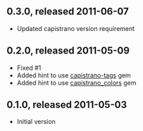 ## 0.3.0, released 2011-06-07

* Updated capistrano version requirement

 ## 0.2.0, released 2011-05-09

* Fixed #1
* Added hint to use [capistrano-tags](https://github.com/fabn/capistrano-tags) gem
* Added hint to use [capistrano_colors](https://github.com/stjernstrom/capistrano_colors) gem

## 0.1.0, released 2011-05-03

* Initial version

